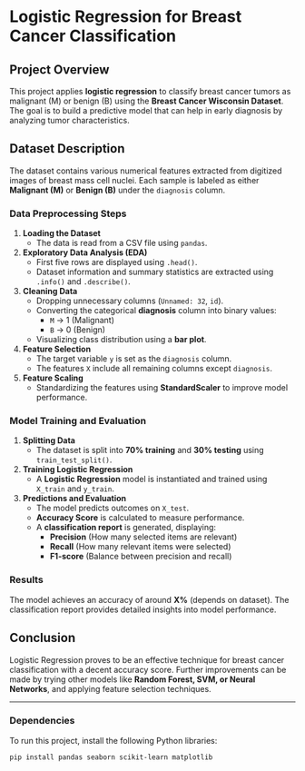 # Logistic Regression for Breast Cancer Classification

## Project Overview  
This project applies **logistic regression** to classify breast cancer tumors as malignant (M) or benign (B) using the **Breast Cancer Wisconsin Dataset**. The goal is to build a predictive model that can help in early diagnosis by analyzing tumor characteristics.

## Dataset Description  
The dataset contains various numerical features extracted from digitized images of breast mass cell nuclei. Each sample is labeled as either **Malignant (M)** or **Benign (B)** under the `diagnosis` column.  

### Data Preprocessing Steps  
1. **Loading the Dataset**  
   - The data is read from a CSV file using `pandas`.  
2. **Exploratory Data Analysis (EDA)**  
   - First five rows are displayed using `.head()`.  
   - Dataset information and summary statistics are extracted using `.info()` and `.describe()`.  
3. **Cleaning Data**  
   - Dropping unnecessary columns (`Unnamed: 32`, `id`).  
   - Converting the categorical **diagnosis** column into binary values:  
     - `M` → 1 (Malignant)  
     - `B` → 0 (Benign)  
   - Visualizing class distribution using a **bar plot**.  
4. **Feature Selection**  
   - The target variable `y` is set as the `diagnosis` column.  
   - The features `X` include all remaining columns except `diagnosis`.  
5. **Feature Scaling**  
   - Standardizing the features using **StandardScaler** to improve model performance.  

### Model Training and Evaluation  
1. **Splitting Data**  
   - The dataset is split into **70% training** and **30% testing** using `train_test_split()`.  
2. **Training Logistic Regression**  
   - A **Logistic Regression** model is instantiated and trained using `X_train` and `y_train`.  
3. **Predictions and Evaluation**  
   - The model predicts outcomes on `X_test`.  
   - **Accuracy Score** is calculated to measure performance.  
   - A **classification report** is generated, displaying:  
     - **Precision** (How many selected items are relevant)  
     - **Recall** (How many relevant items were selected)  
     - **F1-score** (Balance between precision and recall)  

### Results  
The model achieves an accuracy of around **X%** (depends on dataset). The classification report provides detailed insights into model performance.

## Conclusion  
Logistic Regression proves to be an effective technique for breast cancer classification with a decent accuracy score. Further improvements can be made by trying other models like **Random Forest, SVM, or Neural Networks**, and applying feature selection techniques.

---

### Dependencies  
To run this project, install the following Python libraries:  

```bash
pip install pandas seaborn scikit-learn matplotlib
